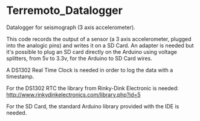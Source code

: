 # Terremoto_Datalogger
Datalogger for seismograph (3 axis accelerometer).

This code records the output of a sensor (a 3 axis accelerometer, plugged into the analogic pins) and writes it on a SD Card. An adapter is needed but it's possible to plug an SD card directly on the Arduino using voltage splitters, from 5v to 3.3v, for the Arduino to SD Card wires.

A DS1302 Real Time Clock is needed in order to log the data with a timestamp.

For the DS1302 RTC the library from Rinky-Dink Electronic is needed:
http://www.rinkydinkelectronics.com/library.php?id=5

For the SD Card, the standard Arduino library provided with the IDE is needed.

